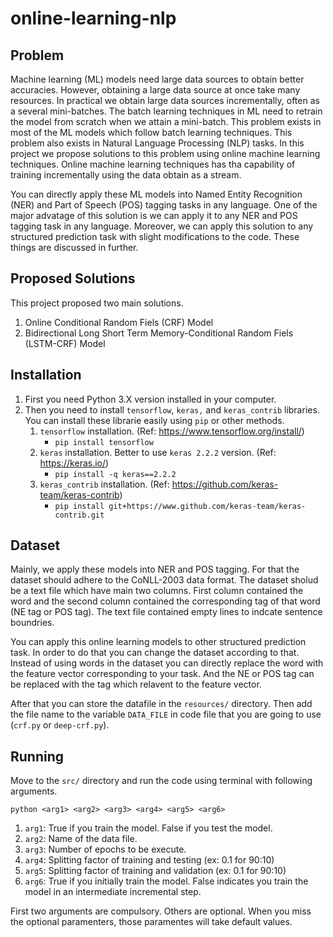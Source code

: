 # online-learning-nlp
## Problem
Machine learning (ML) models need large data sources to obtain better accuracies. However, obtaining a large data source at once take many resources. In practical we obtain large data sources incrementally, often as a several mini-batches. The batch learning techniques in ML need to retrain the model from scratch when we attain a mini-batch. This problem exists in most of the ML models which follow batch learning techniques. This problem also exists in Natural Language Processing (NLP) tasks. In this project we propose solutions to this problem using online machine learning techniques. Online machine learning techniques has tha capability of training incrementally using the data obtain as a stream. 

You can directly apply these ML models into Named Entity Recognition (NER) and Part of Speech (POS) tagging tasks in any language. One of the major advatage of this solution is we can apply it to any NER and POS tagging task in any language.
Moreover, we can apply this solution to any structured prediction task with slight modifications to the code. These things are discussed in further.

## Proposed Solutions
This project proposed two main solutions.
  1. Online Conditional Random Fiels (CRF) Model
  2. Bidirectional Long Short Term Memory-Conditional Random Fiels (LSTM-CRF) Model

## Installation 
1. First you need Python 3.X version installed in your computer.
1. Then you need to install `tensorflow`, `keras,` and `keras_contrib` libraries. You can install these librarie easily using `pip` or other methods.
    1. `tensorflow` installation. (Ref: https://www.tensorflow.org/install/)
        * `pip install tensorflow`
    1. `keras` installation. Better to use `keras 2.2.2` version. (Ref: https://keras.io/)
        * `pip install -q keras==2.2.2`
    1. `keras_contrib` installation. (Ref: https://github.com/keras-team/keras-contrib)
        * `pip install git+https://www.github.com/keras-team/keras-contrib.git`
        
## Dataset
Mainly, we apply these models into NER and POS tagging. For that the dataset should adhere to the CoNLL-2003 data format. The dataset sholud be a text file which have main two columns. First column contained the word and the second column contained the corresponding tag of that word (NE tag or POS tag). The text file contained empty lines to indcate sentence boundries.

You can apply this online learning models to other structured prediction task. In order to do that you can change the dataset according to that. Instead of using words in the dataset you can directly replace the word with the feature vector corresponding to your task. And the NE or POS tag can be replaced with the tag which relavent to the feature vector.

After that you can store the datafile in the `resources/` directory. Then add the file name to the variable `DATA_FILE` in code file that you are going to use (`crf.py` or `deep-crf.py`).

## Running
Move to the `src/` directory and run the code using terminal with following arguments.

`python <arg1> <arg2> <arg3> <arg4> <arg5> <arg6>`
  1. `arg1`: True if you train the model. False if you test the model.
  1. `arg2`: Name of the data file.
  1. `arg3`: Number of epochs to be execute.
  1. `arg4`: Splitting factor of training and testing (ex: 0.1 for 90:10)
  1. `arg5`: Splitting factor of training and validation (ex: 0.1 for 90:10)
  1. `arg6`: True if you initially train the model. False indicates you train the model in an intermediate incremental step.

First two arguments are compulsory. Others are optional. When you miss the optional paramenters, those paramentes will take default values.
